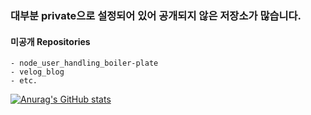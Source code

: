 ### 대부분 private으로 설정되어 있어 공개되지 않은 저장소가 많습니다.

#### 미공개 Repositories
```
- node_user_handling_boiler-plate 
- velog_blog
- etc.
```
<!--
**Anhye0n/anhye0n** is a ✨ _special_ ✨ repository because its `README.md` (this file) appears on your GitHub profile.

Here are some ideas to get you started:

- 🔭 I’m currently working on ...
- 🌱 I’m currently learning ...
- 👯 I’m looking to collaborate on ...
- 🤔 I’m looking for help with ...
- 💬 Ask me about ...
- 📫 How to reach me: ...
- 😄 Pronouns: ...
- ⚡ Fun fact: ...
-->
[![Anurag's GitHub stats](https://github-readme-stats.vercel.app/api?username=Anhye0n&show_icons=true&theme=radical)](https://github.com/anuraghazra/github-readme-stats)
